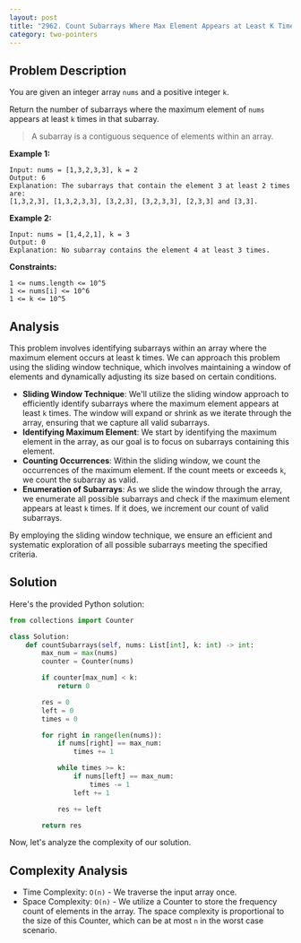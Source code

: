 ```yaml
---
layout: post
title: "2962. Count Subarrays Where Max Element Appears at Least K Times"
category: two-pointers
---
```


## Problem Description

You are given an integer array `nums` and a positive integer `k`.

Return the number of subarrays where the maximum element of `nums` appears at least `k` times in that subarray.

> A subarray is a contiguous sequence of elements within an array.

**Example 1:**

```
Input: nums = [1,3,2,3,3], k = 2
Output: 6
Explanation: The subarrays that contain the element 3 at least 2 times are:
[1,3,2,3], [1,3,2,3,3], [3,2,3], [3,2,3,3], [2,3,3] and [3,3].
```

**Example 2:**

```
Input: nums = [1,4,2,1], k = 3
Output: 0
Explanation: No subarray contains the element 4 at least 3 times.
```

**Constraints:**

```
1 <= nums.length <= 10^5
1 <= nums[i] <= 10^6
1 <= k <= 10^5
```

## Analysis

This problem involves identifying subarrays within an array where the maximum element occurs at least k times. We can approach this problem using the sliding window technique, which involves maintaining a window of elements and dynamically adjusting its size based on certain conditions.

- **Sliding Window Technique**: We'll utilize the sliding window approach to efficiently identify subarrays where the maximum element appears at least `k` times. The window will expand or shrink as we iterate through the array, ensuring that we capture all valid subarrays.
- **Identifying Maximum Element**: We start by identifying the maximum element in the array, as our goal is to focus on subarrays containing this element.
- **Counting Occurrences**: Within the sliding window, we count the occurrences of the maximum element. If the count meets or exceeds `k`, we count the subarray as valid.
- **Enumeration of Subarrays**: As we slide the window through the array, we enumerate all possible subarrays and check if the maximum element appears at least `k` times. If it does, we increment our count of valid subarrays.

By employing the sliding window technique, we ensure an efficient and systematic exploration of all possible subarrays meeting the specified criteria.

## Solution

Here's the provided Python solution:

```python
from collections import Counter

class Solution:
    def countSubarrays(self, nums: List[int], k: int) -> int:
        max_num = max(nums)
        counter = Counter(nums)

        if counter[max_num] < k:
            return 0

        res = 0
        left = 0
        times = 0

        for right in range(len(nums)):
            if nums[right] == max_num:
                times += 1

            while times >= k:
                if nums[left] == max_num:
                    times -= 1
                left += 1

            res += left

        return res
```

Now, let's analyze the complexity of our solution.

## Complexity Analysis

- Time Complexity: `O(n)` - We traverse the input array once.
- Space Complexity: `O(n)` - We utilize a Counter to store the frequency count of elements in the array. The space complexity is proportional to the size of this Counter, which can be at most `n` in the worst case scenario.
